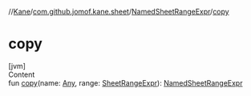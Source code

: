 //[Kane](../../index.md)/[com.github.jomof.kane.sheet](../index.md)/[NamedSheetRangeExpr](index.md)/[copy](copy.md)



# copy  
[jvm]  
Content  
fun [copy](copy.md)(name: [Any](https://kotlinlang.org/api/latest/jvm/stdlib/kotlin/-any/index.html), range: [SheetRangeExpr](../-sheet-range-expr/index.md)): [NamedSheetRangeExpr](index.md)  



